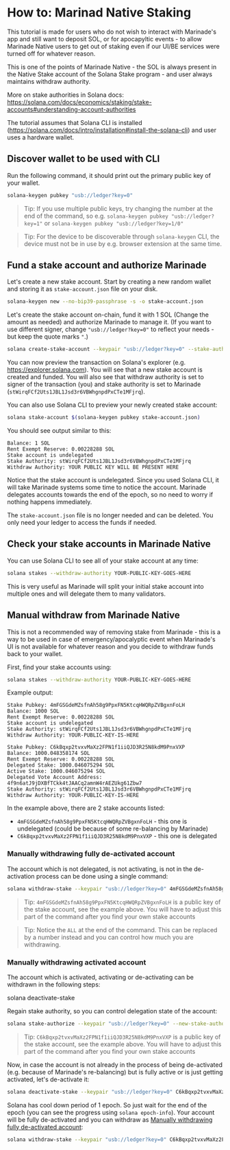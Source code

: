 # How to: Marinad Native Staking

This tutorial is made for users who do not wish to interact with Marinade's app and still want to deposit SOL, or for apocapyltic events - to allow Marinade Native users to get out of staking even if our UI/BE services were turned off for whatever reason.

This is one of the points of Marinade Native - the SOL is always present in the Native Stake account of the Solana Stake program - and user always maintains withdraw authority.

More on stake authorities in Solana docs: https://solana.com/docs/economics/staking/stake-accounts#understanding-account-authorities


The tutorial assumes that Solana CLI is installed (https://solana.com/docs/intro/installation#install-the-solana-cli) and user uses a hardware wallet.

## Discover wallet to be used with CLI
Run the following command, it should print out the primary public key of your wallet.
```bash
solana-keygen pubkey "usb://ledger?key=0"
```
> Tip: If you use multiple public keys, try changing the number at the end of the command, so e.g. `solana-keygen pubkey "usb://ledger?key=1"` or `solana-keygen pubkey "usb://ledger?key=1/0"`

> Tip: For the device to be discoverable through `solana-keygen` CLI, the device must not be in use by e.g. browser extension at the same time.

## Fund a stake account and authorize Marinade
Let's create a new stake account. Start by creating a new random wallet and storing it as `stake-account.json` file on your disk.
```bash
solana-keygen new --no-bip39-passphrase -s -o stake-account.json
```

Let's create the stake account on-chain, fund it with 1 SOL (Change the amount as needed) and authorize Marinade to manage it. (If you want to use different signer, change `"usb://ledger?key=0"` to reflect your needs - but keep the quote marks `"`.)
```bash
solana create-stake-account --keypair "usb://ledger?key=0" --stake-authority stWirqFCf2Uts1JBL1Jsd3r6VBWhgnpdPxCTe1MFjrq stake-account.json 1
```

You can now preview the transaction on Solana's explorer (e.g. https://explorer.solana.com). You will see that a new stake account is created and funded. You will also see that withdraw authority is set to signer of the transaction (you) and stake authority is set to Marinade (`stWirqFCf2Uts1JBL1Jsd3r6VBWhgnpdPxCTe1MFjrq`).

You can also use Solana CLI to preview your newly created stake account:
```bash
solana stake-account $(solana-keygen pubkey stake-account.json)
```
You should see output similar to this:
```
Balance: 1 SOL
Rent Exempt Reserve: 0.00228288 SOL
Stake account is undelegated
Stake Authority: stWirqFCf2Uts1JBL1Jsd3r6VBWhgnpdPxCTe1MFjrq
Withdraw Authority: YOUR PUBLIC KEY WILL BE PRESENT HERE
```

Notice that the stake account is undelegated. Since you used Solana CLI, it will take Marinade systems some time to notice the account. Marinade delegates accounts towards the end of the epoch, so no need to worry if nothing happens immediately.

The `stake-account.json` file is no longer needed and can be deleted. You only need your ledger to access the funds if needed.

## Check your stake accounts in Marinade Native
You can use Solana CLI to see all of your stake account at any time:
```bash
solana stakes --withdraw-authority YOUR-PUBLIC-KEY-GOES-HERE
```
This is very useful as Marinade will split your initial stake account into multiple ones and will delegate them to many validators.

## Manual withdraw from Marinade Native
This is not a recommended way of removing stake from Marinade - this is a way to be used in case of emergency/apocalyptic event when Marinade's UI is not available for whatever reason and you decide to withdraw funds back to your wallet.

First, find your stake accounts using:
```bash
solana stakes --withdraw-authority YOUR-PUBLIC-KEY-GOES-HERE
```
Example output:
```
Stake Pubkey: 4mFGSGdeMZsfnAh58g9PpxFN5KtcqHWQRpZVBgxnFoLH
Balance: 1000 SOL
Rent Exempt Reserve: 0.00228288 SOL
Stake account is undelegated
Stake Authority: stWirqFCf2Uts1JBL1Jsd3r6VBWhgnpdPxCTe1MFjrq
Withdraw Authority: YOUR-PUBLIC-KEY-IS-HERE

Stake Pubkey: C6kBqxp2tvxvMaXz2FPN1f1iiQJD3R25N8kdM9PnxVXP
Balance: 1000.048358174 SOL
Rent Exempt Reserve: 0.00228288 SOL
Delegated Stake: 1000.046075294 SOL
Active Stake: 1000.046075294 SOL
Delegated Vote Account Address: 4f9n6atJ9jDXBfTCkk4tJAACq2amnW4rAEZUkg61Zbw7
Stake Authority: stWirqFCf2Uts1JBL1Jsd3r6VBWhgnpdPxCTe1MFjrq
Withdraw Authority: YOUR-PUBLIC-KEY-IS-HERE
```

In the example above, there are 2 stake accounts listed:
- `4mFGSGdeMZsfnAh58g9PpxFN5KtcqHWQRpZVBgxnFoLH` - this one is undelegated (could be because of some re-balancing by Marinade)
- `C6kBqxp2tvxvMaXz2FPN1f1iiQJD3R25N8kdM9PnxVXP` - this one is delegated

### Manually withdrawing fully de-activated account
The account which is not delegated, is not activating, is not in the de-activation process can be done using a single command:
```bash
solana withdraw-stake --keypair "usb://ledger?key=0" 4mFGSGdeMZsfnAh58g9PpxFN5KtcqHWQRpZVBgxnFoLH YOUR-PUBLIC-KEY ALL
```

> Tip: `4mFGSGdeMZsfnAh58g9PpxFN5KtcqHWQRpZVBgxnFoLH` is a public key of the stake account, see the example above. You will have to adjust this part of the command after you find your own stake accounts

> Tip: Notice the `ALL` at the end of the command. This can be replaced by a number instead and you can control how much you are withdrawing.

### Manually withdrawing activated account
The account which is activated, activating or de-activating can be withdrawn in the following steps:

solana deactivate-stake

Regain stake authority, so you can control delegation state of the account:
```bash
solana stake-authorize --keypair "usb://ledger?key=0" --new-stake-authority YOUR-PUBLIC-KEY-GOES-HERE  C6kBqxp2tvxvMaXz2FPN1f1iiQJD3R25N8kdM9PnxVXP
```
> Tip: `C6kBqxp2tvxvMaXz2FPN1f1iiQJD3R25N8kdM9PnxVXP` is a public key of the stake account, see the example above. You will have to adjust this part of the command after you find your own stake accounts

Now, in case the account is not already in the process of being de-activated (e.g. because of Marinade's re-balancing) but is fully active or is just getting activated, let's de-activate it:
```bash
solana deactivate-stake --keypair "usb://ledger?key=0" C6kBqxp2tvxvMaXz2FPN1f1iiQJD3R25N8kdM9PnxVXP
```

Solana has cool down period of 1 epoch. So just wait for the end of the epoch (you can see the progress using `solana epoch-info`). Your account will be fully de-activated and you can withdraw as [Manually withdrawing fully de-activated account](before):
```bash
solana withdraw-stake --keypair "usb://ledger?key=0" C6kBqxp2tvxvMaXz2FPN1f1iiQJD3R25N8kdM9PnxVXP YOUR-PUBLIC-KEY ALL
```
